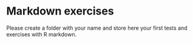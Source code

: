 # Markdown exercises

Please create a folder with your name and store here your first tests and exercises with R markdown.